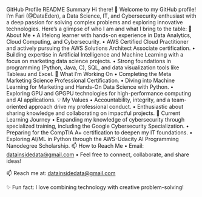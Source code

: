 GitHub Profile README Summary
Hi there! 👋 Welcome to my GitHub profile!
I’m Fari (@DataEden), a Data Science, IT, and Cybersecurity enthusiast with a deep passion for solving complex problems and exploring innovative technologies. Here’s a glimpse of who I am and what I bring to the table:
🌟 About Me
•	A lifelong learner with hands-on experience in Data Analytics, Cloud Computing, and Cybersecurity.
•	AWS Certified Cloud Practitioner and actively pursuing the AWS Solutions Architect Associate certification.
•	Building expertise in Artificial Intelligence and Machine Learning with a focus on marketing data science projects.
•	Strong foundations in programming (Python, Java, C), SQL, and data visualization tools like Tableau and Excel.
🎯 What I’m Working On
•	Completing the Meta Marketing Science Professional Certification.
•	Diving into Machine Learning for Marketing and Hands-On Data Science with Python.
•	Exploring GPU and GPGPU technologies for high-performance computing and AI applications.
💡 My Values
•	Accountability, integrity, and a team-oriented approach drive my professional conduct.
•	Enthusiastic about sharing knowledge and collaborating on impactful projects.
🌱 Current Learning Journey
•	Expanding my knowledge of cybersecurity through specialized training, including the Google Cybersecurity Specialization.
•	Preparing for the CompTIA A+ certification to deepen my IT foundations.
•	Exploring AI/ML in Python through the AWS-Udacity AI Programming Nanodegree Scholarship.
📫 How to Reach Me
•	Email: datainsidedata@gmail.com
•	Feel free to connect, collaborate, and share ideas!


📫 Reach me at: [datainsidedata@gmail.com](mailto:datainsidedata@gmail.com)

✨ Fun fact: I love combining technology with creative problem-solving!

<!---
DataEden/DataEden is a ✨ special ✨ repository because its `README.md` (this file) appears on your GitHub profile.
You can click the Preview link to take a look at your changes.
--->
